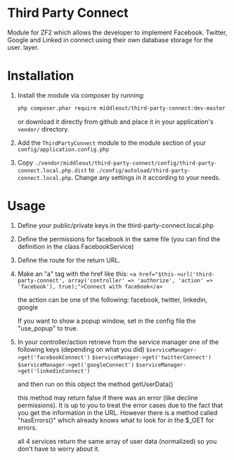 Third Party Connect
====================

Module for ZF2 which allows the developer to implement Facebook. Twitter, Google and Linked in connect using their own database storage for the user.
layer.

Installation
============

1. Install the module via composer by running:

   ```sh
   php composer.phar require middleout/third-party-connect:dev-master
   ```
   or download it directly from github and place it in your application's `vendor/` directory.
2. Add the `ThirdPartyConnect` module to the module section of your `config/application.config.php`
3. Copy `./vendor/middleout/third-party-connect/config/third-party-connect.local.php.dist` to
   `./config/autoload/third-party-connect.local.php`. Change any settings in it
   according to your needs.


Usage
===========

1. Define your public/private keys in the third-party-connect.local.php
2. Define the permissions for facebook in the same file (you can find the definition in the class FacebookService)
3. Define the route for the return URL.
4. Make an "a" tag with the href like this:
	```<a href="$this->url('third-party-connect', array('controller' => 'authorize', 'action' => 'facebook'), true);">Connect with facebook</a>```

	the action can be one of the following:
		facebook, twitter, linkedin, google

    If you want to show a popup window, set in the config file the "use_popup" to true.

5. In your controller/action retrieve from the service manager one of the following keys (depending on what you did)
	```$serviceManager->get('facebookConnect')```
	```$serviceManager->get('twitterConnect')```
	```$serviceManager->get('googleConnect')```
	```$serviceManager->get('linkedinConnect')```

	and then run on this object the method getUserData()

	this method may return false if there was an error (like decline permissions). It is up to you to treat the error cases due to the fact that you get the information in the URL.
	However there is a method called "hasErrors()" which already knows what to look for in the $_GET for errors.

	all 4 services return the same array of user data (normalized) so you don't have to worry about it.
